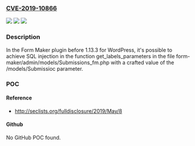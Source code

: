 ### [CVE-2019-10866](https://cve.mitre.org/cgi-bin/cvename.cgi?name=CVE-2019-10866)
![](https://img.shields.io/static/v1?label=Product&message=n%2Fa&color=blue)
![](https://img.shields.io/static/v1?label=Version&message=n%2Fa&color=blue)
![](https://img.shields.io/static/v1?label=Vulnerability&message=n%2Fa&color=brighgreen)

### Description

In the Form Maker plugin before 1.13.3 for WordPress, it's possible to achieve SQL injection in the function get_labels_parameters in the file form-maker/admin/models/Submissions_fm.php with a crafted value of the /models/Submissioc parameter.

### POC

#### Reference
- http://seclists.org/fulldisclosure/2019/May/8

#### Github
No GitHub POC found.

